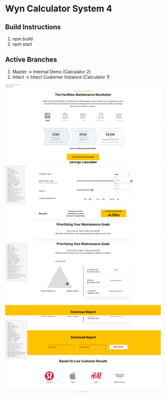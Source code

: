 # Wyn Calculator System 4

## Build Instructions
1. npm build
1. npm start

## Active Branches
1. Master -> Internal Demo (Calculator 2)
1. Intact -> Intact Customer Instance (Calculator 1)

<img src="screens/1.png">

<img src="screens/2.png">

<img src="screens/3.png">

<img src="screens/4.png">

